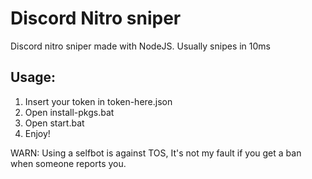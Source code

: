# Discord Nitro sniper
Discord nitro sniper made with NodeJS. Usually snipes in 10ms

## Usage:
1. Insert your token in token-here.json
2. Open install-pkgs.bat
3. Open start.bat
4. Enjoy!

WARN: Using a selfbot is against TOS, It's not my fault if you get a ban when someone reports you.
